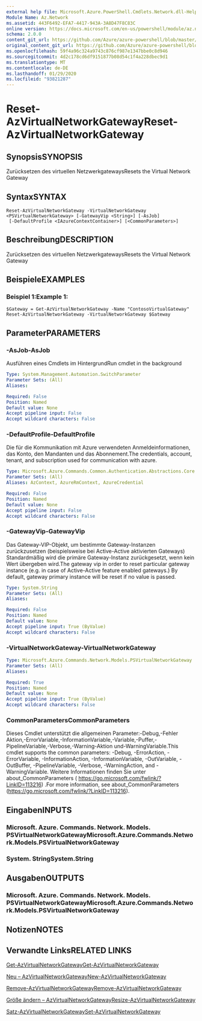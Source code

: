 ```yaml
---
external help file: Microsoft.Azure.PowerShell.Cmdlets.Network.dll-Help.xml
Module Name: Az.Network
ms.assetid: 443F6492-EFA7-4417-943A-3A8D47F8C83C
online version: https://docs.microsoft.com/en-us/powershell/module/az.network/reset-azvirtualnetworkgateway
schema: 2.0.0
content_git_url: https://github.com/Azure/azure-powershell/blob/master/src/Network/Network/help/Reset-AzVirtualNetworkGateway.md
original_content_git_url: https://github.com/Azure/azure-powershell/blob/master/src/Network/Network/help/Reset-AzVirtualNetworkGateway.md
ms.openlocfilehash: 59f4a96c324a9743c876cf987e1347bbe0c8d946
ms.sourcegitcommit: 4d2c178cd6df9151877b08d54c1f4a228dbec9d1
ms.translationtype: MT
ms.contentlocale: de-DE
ms.lasthandoff: 01/29/2020
ms.locfileid: "93821287"
---
```

# <span data-ttu-id="10b65-101">Reset-AzVirtualNetworkGateway</span><span class="sxs-lookup"><span data-stu-id="10b65-101">Reset-AzVirtualNetworkGateway</span></span>

## <span data-ttu-id="10b65-102">Synopsis</span><span class="sxs-lookup"><span data-stu-id="10b65-102">SYNOPSIS</span></span>
<span data-ttu-id="10b65-103">Zurücksetzen des virtuellen Netzwerkgateways</span><span class="sxs-lookup"><span data-stu-id="10b65-103">Resets the Virtual Network Gateway</span></span>

## <span data-ttu-id="10b65-104">Syntax</span><span class="sxs-lookup"><span data-stu-id="10b65-104">SYNTAX</span></span>

```
Reset-AzVirtualNetworkGateway -VirtualNetworkGateway <PSVirtualNetworkGateway> [-GatewayVip <String>] [-AsJob]
 [-DefaultProfile <IAzureContextContainer>] [<CommonParameters>]
```

## <span data-ttu-id="10b65-105">Beschreibung</span><span class="sxs-lookup"><span data-stu-id="10b65-105">DESCRIPTION</span></span>
<span data-ttu-id="10b65-106">Zurücksetzen des virtuellen Netzwerkgateways</span><span class="sxs-lookup"><span data-stu-id="10b65-106">Resets the Virtual Network Gateway</span></span>

## <span data-ttu-id="10b65-107">Beispiele</span><span class="sxs-lookup"><span data-stu-id="10b65-107">EXAMPLES</span></span>

### <span data-ttu-id="10b65-108">Beispiel 1:</span><span class="sxs-lookup"><span data-stu-id="10b65-108">Example 1:</span></span>
```
$Gateway = Get-AzVirtualNetworkGateway -Name "ContosoVirtualGateway"
Reset-AzVirtualNetworkGateway -VirtualNetworkGateway $Gateway
```

## <span data-ttu-id="10b65-109">Parameter</span><span class="sxs-lookup"><span data-stu-id="10b65-109">PARAMETERS</span></span>

### <span data-ttu-id="10b65-110">-AsJob</span><span class="sxs-lookup"><span data-stu-id="10b65-110">-AsJob</span></span>
<span data-ttu-id="10b65-111">Ausführen eines Cmdlets im Hintergrund</span><span class="sxs-lookup"><span data-stu-id="10b65-111">Run cmdlet in the background</span></span>

```yaml
Type: System.Management.Automation.SwitchParameter
Parameter Sets: (All)
Aliases:

Required: False
Position: Named
Default value: None
Accept pipeline input: False
Accept wildcard characters: False
```

### <span data-ttu-id="10b65-112">-DefaultProfile</span><span class="sxs-lookup"><span data-stu-id="10b65-112">-DefaultProfile</span></span>
<span data-ttu-id="10b65-113">Die für die Kommunikation mit Azure verwendeten Anmeldeinformationen, das Konto, den Mandanten und das Abonnement.</span><span class="sxs-lookup"><span data-stu-id="10b65-113">The credentials, account, tenant, and subscription used for communication with azure.</span></span>

```yaml
Type: Microsoft.Azure.Commands.Common.Authentication.Abstractions.Core.IAzureContextContainer
Parameter Sets: (All)
Aliases: AzContext, AzureRmContext, AzureCredential

Required: False
Position: Named
Default value: None
Accept pipeline input: False
Accept wildcard characters: False
```

### <span data-ttu-id="10b65-114">-GatewayVip</span><span class="sxs-lookup"><span data-stu-id="10b65-114">-GatewayVip</span></span>
<span data-ttu-id="10b65-115">Das Gateway-VIP-Objekt, um bestimmte Gateway-Instanzen zurückzusetzen (beispielsweise bei Active-Active aktivierten Gateways) Standardmäßig wird die primäre Gateway-Instanz zurückgesetzt, wenn kein Wert übergeben wird.</span><span class="sxs-lookup"><span data-stu-id="10b65-115">The gateway vip in order to reset particular gateway instance (e.g. in case of Active-Active feature enabled gateways.) By default, gateway primary instance will be reset if no value is passed.</span></span>

```yaml
Type: System.String
Parameter Sets: (All)
Aliases:

Required: False
Position: Named
Default value: None
Accept pipeline input: True (ByValue)
Accept wildcard characters: False
```

### <span data-ttu-id="10b65-116">-VirtualNetworkGateway</span><span class="sxs-lookup"><span data-stu-id="10b65-116">-VirtualNetworkGateway</span></span>
```yaml
Type: Microsoft.Azure.Commands.Network.Models.PSVirtualNetworkGateway
Parameter Sets: (All)
Aliases:

Required: True
Position: Named
Default value: None
Accept pipeline input: True (ByValue)
Accept wildcard characters: False
```

### <span data-ttu-id="10b65-117">CommonParameters</span><span class="sxs-lookup"><span data-stu-id="10b65-117">CommonParameters</span></span>
<span data-ttu-id="10b65-118">Dieses Cmdlet unterstützt die allgemeinen Parameter:-Debug,-Fehler Aktion,-ErrorVariable,-InformationVariable,-Variable,-Puffer,-PipelineVariable,-Verbose,-Warning-Aktion und-WarningVariable.</span><span class="sxs-lookup"><span data-stu-id="10b65-118">This cmdlet supports the common parameters: -Debug, -ErrorAction, -ErrorVariable, -InformationAction, -InformationVariable, -OutVariable, -OutBuffer, -PipelineVariable, -Verbose, -WarningAction, and -WarningVariable.</span></span> <span data-ttu-id="10b65-119">Weitere Informationen finden Sie unter about_CommonParameters ( https://go.microsoft.com/fwlink/?LinkID=113216) .</span><span class="sxs-lookup"><span data-stu-id="10b65-119">For more information, see about_CommonParameters (https://go.microsoft.com/fwlink/?LinkID=113216).</span></span>

## <span data-ttu-id="10b65-120">Eingaben</span><span class="sxs-lookup"><span data-stu-id="10b65-120">INPUTS</span></span>

### <span data-ttu-id="10b65-121">Microsoft. Azure. Commands. Network. Models. PSVirtualNetworkGateway</span><span class="sxs-lookup"><span data-stu-id="10b65-121">Microsoft.Azure.Commands.Network.Models.PSVirtualNetworkGateway</span></span>

### <span data-ttu-id="10b65-122">System. String</span><span class="sxs-lookup"><span data-stu-id="10b65-122">System.String</span></span>

## <span data-ttu-id="10b65-123">Ausgaben</span><span class="sxs-lookup"><span data-stu-id="10b65-123">OUTPUTS</span></span>

### <span data-ttu-id="10b65-124">Microsoft. Azure. Commands. Network. Models. PSVirtualNetworkGateway</span><span class="sxs-lookup"><span data-stu-id="10b65-124">Microsoft.Azure.Commands.Network.Models.PSVirtualNetworkGateway</span></span>

## <span data-ttu-id="10b65-125">Notizen</span><span class="sxs-lookup"><span data-stu-id="10b65-125">NOTES</span></span>

## <span data-ttu-id="10b65-126">Verwandte Links</span><span class="sxs-lookup"><span data-stu-id="10b65-126">RELATED LINKS</span></span>

[<span data-ttu-id="10b65-127">Get-AzVirtualNetworkGateway</span><span class="sxs-lookup"><span data-stu-id="10b65-127">Get-AzVirtualNetworkGateway</span></span>](./Get-AzVirtualNetworkGateway.md)

[<span data-ttu-id="10b65-128">Neu – AzVirtualNetworkGateway</span><span class="sxs-lookup"><span data-stu-id="10b65-128">New-AzVirtualNetworkGateway</span></span>](./New-AzVirtualNetworkGateway.md)

[<span data-ttu-id="10b65-129">Remove-AzVirtualNetworkGateway</span><span class="sxs-lookup"><span data-stu-id="10b65-129">Remove-AzVirtualNetworkGateway</span></span>](./Remove-AzVirtualNetworkGateway.md)

[<span data-ttu-id="10b65-130">Größe ändern – AzVirtualNetworkGateway</span><span class="sxs-lookup"><span data-stu-id="10b65-130">Resize-AzVirtualNetworkGateway</span></span>](./Resize-AzVirtualNetworkGateway.md)

[<span data-ttu-id="10b65-131">Satz-AzVirtualNetworkGateway</span><span class="sxs-lookup"><span data-stu-id="10b65-131">Set-AzVirtualNetworkGateway</span></span>](./Set-AzVirtualNetworkGateway.md)
